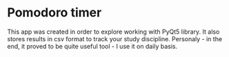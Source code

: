 # Pomodoro timer

This app was created in order to explore working with PyQt5 library. It also stores results in csv format to track your study discipline.
Personaly - in the end, it proved to be quite useful tool - I use it on daily basis.
